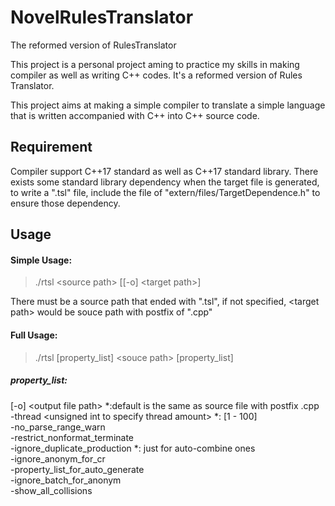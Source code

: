 # NovelRulesTranslator
The reformed version of RulesTranslator

This project is a personal project aming to practice my skills in making compiler as well as writing C++ codes. It's a reformed version of Rules Translator.

This project aims at making a simple compiler to translate a simple language that is written accompanied with C++ into C++ source code.

## Requirement
Compiler support C++17 standard as well as C++17 standard library.
There exists some standard library dependency when the target file is generated, to write a ".tsl" file, include the file of "extern/files/TargetDependence.h" to ensure those dependency.

## Usage
#### Simple Usage: <br />
> ./rtsl \<source path\> [[-o] \<target path\>]

There must be a source path that ended with ".tsl", if not specified, \<target path\> would be souce path with postfix of ".cpp"
#### Full Usage:
> ./rtsl [property_list] \<souce path\> [property_list]<br/>
##### property_list:

[-o] \<output file path\> \*:default is the same as source file with postfix .cpp<br />
-thread \<unsigned int to specify thread amount\> \*: [1 - 100]<br />
-no_parse_range_warn <br />
-restrict_nonformat_terminate<br />
-ignore_duplicate_production \*: just for auto-combine ones<br />
-ignore_anonym_for_cr<br />
-property_list_for_auto_generate<br />
-ignore_batch_for_anonym<br />
-show_all_collisions


